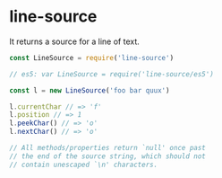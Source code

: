 # line-source

It returns a source for a line of text.

```javascript
const LineSource = require('line-source')

// es5: var LineSource = require('line-source/es5')

const l = new LineSource('foo bar quux')

l.currentChar // => 'f'
l.position // => 1
l.peekChar() // => 'o'
l.nextChar() // => 'o'

// All methods/properties return `null' once past 
// the end of the source string, which should not
// contain unescaped `\n' characters.

```
